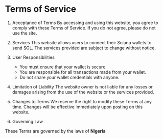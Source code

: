 # Terms of Service

1. Acceptance of Terms
   By accessing and using this website, you agree to comply with these Terms of Service. If you do not agree, please do not use the site.

2. Services
   This website allows users to connect their Solana wallets to send SOL. The services provided are subject to change without notice.

3. User Responsibilities
   - You must ensure that your wallet is secure.
   - You are responsible for all transactions made from your wallet.
   - Do not share your wallet credentials with anyone.

4. Limitation of Liability
   The website owner is not liable for any losses or damages arising from the use of the website or the services provided.

5. Changes to Terms
   We reserve the right to modify these Terms at any time. Changes will be effective immediately upon posting on this website.

6. Governing Law

These Terms are governed by the laws of **Nigeria**
